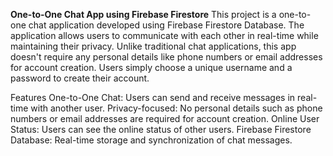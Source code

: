 **One-to-One Chat App using Firebase Firestore**
This project is a one-to-one chat application developed using Firebase Firestore Database. The application allows users to communicate with each other in real-time while maintaining their privacy. Unlike traditional chat applications, this app doesn't require any personal details like phone numbers or email addresses for account creation. Users simply choose a unique username and a password to create their account.

Features
One-to-One Chat: Users can send and receive messages in real-time with another user.
Privacy-focused: No personal details such as phone numbers or email addresses are required for account creation.
Online User Status: Users can see the online status of other users.
Firebase Firestore Database: Real-time storage and synchronization of chat messages.
